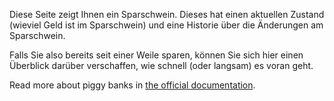 Diese Seite zeigt Ihnen ein Sparschwein. Dieses hat einen aktuellen Zustand (wieviel Geld ist im Sparschwein) und eine Historie über die Änderungen am Sparschwein.

Falls Sie also bereits seit einer Weile sparen, können Sie sich hier einen Überblick darüber verschaffen, wie schnell (oder langsam) es voran geht.

Read more about piggy banks in [the official documentation](https://docs.firefly-iii.org/advanced-concepts/piggies).